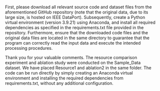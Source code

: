 
First, please download all relevant source code and dataset files from the aforementioned GitHub repository (note that the original data, due to its large size, is hosted on IEEE DataPort). Subsequently, create a Python virtual environment (version 3.9.21) using Anaconda, and install all required dependencies as specified in the requirements.txt file provided in the repository. Furthermore, ensure that the downloaded code files and the original data files are located in the same directory to guarantee that the program can correctly read the input data and execute the intended processing procedures.

Thank you for your valuable comments. The resource comparison experiment and ablation study were conducted on the Sample_Data dataset. We have placed Resource1 and ablation2 in the same folder. The code can be run directly by simply creating an Anaconda virtual environment and installing the required dependencies from requirements.txt, without any additional configuration.
